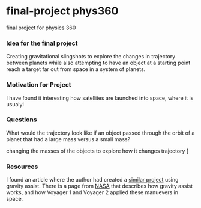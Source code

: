 # final-project phys360
final project for physics 360


### Idea for the final project

Creating gravitational slingshots to explore the changes in trajectory between planets while also attempting to have an object at a starting point reach a target far out from space in a system of planets. 

### Motivation for Project
I have found it interesting how satellites are launched into space, where it is usualyl 

### Questions 
What would the trajectory look like if an object passed through the orbit of a planet that had a large mass versus a small mass?


changing the masses of the objects to explore how it changes trajectory
[


### Resources
I found an article where the author had created a [similar project](https://pages.vassar.edu/magnes/2016/12/11/gravity-assist/) using gravity assist. 
There is a page from [NASA](https://science.nasa.gov/learn/basics-of-space-flight/primer/) that describes how gravity assist works, and how Voyager 1 and Voyager 2 applied these manuevers in space. 
